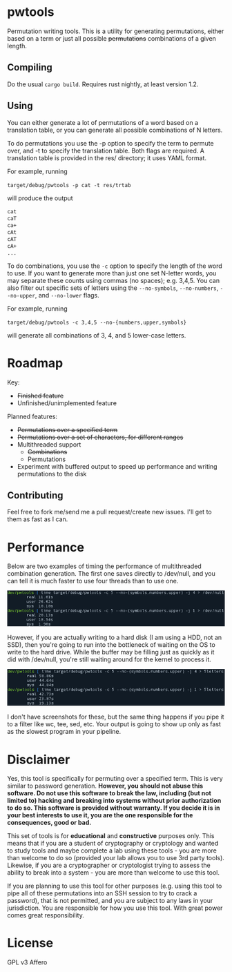 # pwtools
Permutation writing tools. This is a utility for generating permutations, either based on a term or just all possible ~~permutations~~ combinations of a given length.

## Compiling
Do the usual `cargo build`. Requires rust nightly, at least version 1.2.

## Using
You can either generate a lot of permutations of a word based on a translation table, or you can generate all possible combinations of N letters.

To do permutations you use the -p option to specify the term to permute over, and -t to specify the translation table. Both flags are required. A translation table is provided in the res/ directory; it uses YAML format.

For example, running

`target/debug/pwtools -p cat -t res/trtab`

will produce the output

```
cat
caT
ca+
cAt
cAT
cA+
...
```

To do combinations, you use the `-c` option to specify the length of the word to use. If you want to generate more than just one set N-letter words, you may separate these counts using commas (no spaces); e.g. 3,4,5. You can also filter out specific sets of letters using the `--no-symbols`, `--no-numbers`, `--no-upper`, and `--no-lower` flags.

For example, running

`target/debug/pwtools -c 3,4,5 --no-{numbers,upper,symbols}`

will generate all combinations of 3, 4, and 5 lower-case letters.

# Roadmap
Key:
* ~~Finished feature~~
* Unfinished/unimplemented feature

Planned features:
* ~~Permutations over a specified term~~
* ~~Permutations over a set of characters, for different ranges~~
* Multithreaded support
  * ~~Combinations~~
  * Permutations
* Experiment with buffered output to speed up performance and writing permutations to the disk

## Contributing
Feel free to fork me/send me a pull request/create new issues. I'll get to them as fast as I can.

# Performance
Below are two examples of timing the performance of multithreaded combination generation. The first one saves directly to /dev/null, and you can tell it is much faster to use four threads than to use one.

![/dev/null timing][dev-null-timing]

However, if you are actually writing to a hard disk (I am using a HDD, not an SSD), then you're going to run into the bottleneck of waiting on the OS to write to the hard drive. While the buffer may be filling just as quickly as it did with /dev/null, you're still waiting around for the kernel to process it.

![Real file on the hard drive timing][real-file-timing]

I don't have screenshots for these, but the same thing happens if you pipe it to a filter like wc, tee, sed, etc. Your output is going to show up only as fast as the slowest program in your pipeline.

[dev-null-timing]: https://github.com/alekratz/pwtools/raw/master/img/dev-null-timing.png
[real-file-timing]: https://github.com/alekratz/pwtools/raw/master/img/real-file-timing.png

# Disclaimer
Yes, this tool is specifically for permuting over a specified term. This is very similar to password generation. **However, you should not abuse this software. Do not use this software to break the law, including (but not limited to) hacking and breaking into systems without prior authorization to do so. This software is provided without warranty. If you decide it is in your best interests to use it, you are the one responsible for the consequences, good or bad.**

This set of tools is for **educational** and **constructive** purposes only. This means that if you are a student of cryptography or cryptology and wanted to study tools and maybe complete a lab using these tools - you are more than welcome to do so (provided your lab allows you to use 3rd party tools). Likewise, if you are a cryptographer or cryptologist trying to assess the ability to break into a system - you are more than welcome to use this tool.

If you are planning to use this tool for other purposes (e.g. using this tool to pipe all of these permutations into an SSH session to try to crack a password), that is not permitted, and you are subject to any laws in your jurisdiction. You are responsible for how you use this tool. With great power comes great responsibility.

# License
GPL v3 Affero
